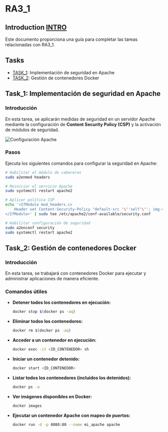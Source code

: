 # RA3_1

## Introduction [INTRO](URL_TASKS)

Este documento proporciona una guía para completar las tareas relacionadas con RA3_1.

## Tasks

* [TASK_1](#URL_TASK_1): Implementación de seguridad en Apache
* [TASK_2](#URL_TASK_2): Gestión de contenedores Docker

## Task_1: Implementación de seguridad en Apache

### Introducción

En esta tarea, se aplicarán medidas de seguridad en un servidor Apache mediante la configuración de **Content Security Policy (CSP)** y la activación de módulos de seguridad.

![Configuración Apache](URL_IMG)

### Pasos

Ejecuta los siguientes comandos para configurar la seguridad en Apache:

```sh
# Habilitar el módulo de cabeceras
sudo a2enmod headers

# Reiniciar el servicio Apache
sudo systemctl restart apache2

# Aplicar política CSP
echo '<IfModule mod_headers.c>
    Header set Content-Security-Policy "default-src '\''self'\''; img-src *; media-src media1.com media2.com; script-src userscripts.example.com;"
</IfModule>' | sudo tee /etc/apache2/conf-available/security.conf

# Habilitar configuración de seguridad
sudo a2enconf security
sudo systemctl restart apache2
```

## Task_2: Gestión de contenedores Docker

### Introducción

En esta tarea, se trabajará con contenedores Docker para ejecutar y administrar aplicaciones de manera eficiente.

### Comandos útiles

- **Detener todos los contenedores en ejecución:**
  ```sh
  docker stop $(docker ps -aq)
  ```

- **Eliminar todos los contenedores:**
  ```sh
  docker rm $(docker ps -aq)
  ```

- **Acceder a un contenedor en ejecución:**
  ```sh
  docker exec -it <ID_CONTENEDOR> sh
  ```

- **Iniciar un contenedor detenido:**
  ```sh
  docker start <ID_CONTENEDOR>
  ```

- **Listar todos los contenedores (incluidos los detenidos):**
  ```sh
  docker ps -a
  ```

- **Ver imágenes disponibles en Docker:**
  ```sh
  docker images
  ```

- **Ejecutar un contenedor Apache con mapeo de puertos:**
  ```sh
  docker run -d -p 8080:80 --name mi_apache apache
  
